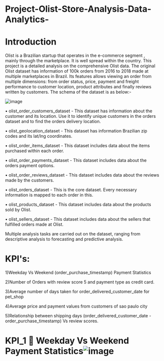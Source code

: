 # Project-Olist-Store-Analysis-Data-Analytics-

# Introduction

Olist is a Brazilian startup that operates in the e-commerce segment , mainly through the marketplace. It is well spread within the country. This project is a detailed analysis on the comprehensive Olist data. The original Olist dataset has information of 100k orders from 2016 to 2018 made at multiple marketplaces in Brazil. Its features allows viewing an order from multiple dimensions: from order status, price, payment and freight performance to customer location, product attributes and finally reviews written by customers. The schema of the dataset is as below:-

![image](https://user-images.githubusercontent.com/103564871/233910024-42caa9b9-6040-4701-9832-a427490afc21.png)

•	olist_order_customers_dataset - This dataset has information about the customer and its location. Use it to identify unique customers in the orders dataset and to find the orders delivery location.

•	olist_geolocation_dataset - This dataset has information Brazilian zip codes and its lat/lng coordinates.

•	olist_order_items_dataset - This dataset includes data about the items purchased within each order.

•	olist_order_payments_dataset - This dataset includes data about the orders payment options.

•	olist_order_reviews_dataset - This dataset includes data about the reviews made by the customers.

•	olist_orders_dataset - This is the core dataset. Every necessary information is mapped to each order in this.

•	olist_products_dataset - This dataset includes data about the products sold by Olist.

•	olist_sellers_dataset - This dataset includes data about the sellers that fulfilled orders made at Olist.

Multiple analysis tasks are carried out on the dataset, ranging from descriptive analysis to forecasting and predictive analysis.

# KPI's:

1)Weekday Vs Weekend (order_purchase_timestamp) Payment Statistics

2)Number of Orders with review score 5 and payment type as credit card.

3)Average number of days taken for order_delivered_customer_date for pet_shop

4)Average price and payment values from customers of sao paulo city

5)Relationship between shipping days (order_delivered_customer_date - order_purchase_timestamp) Vs review scores.

# KPI_1  Weekday Vs Weekend Payment Statistics![image](https://user-images.githubusercontent.com/103564871/233911391-dbf402af-2089-457d-bf89-f17c958a45a6.png)

